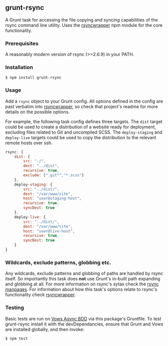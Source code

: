 ## grunt-rsync

A Grunt task for accessing the file copying and syncing capabilities of the rsync command line utility. Uses the [rsyncwrapper](https://github.com/jedrichards/rsyncwrapper) npm module for the core functionality.

### Prerequisites

A reasonably modern version of rsync (>=2.6.9) in your PATH.

### Installation

    $ npm install grunt-rsync

### Usage

Add a `rsync` object to your Grunt config. All options defined in the config are past verbatim into [rsyncwrapper](https://github.com/jedrichards/rsyncwrapper), so check that project's readme for more details on the possible options.

For example, the following task config defines three targets. The `dist` target could be used to create a distribution of a website ready for deployment, excluding files related to Git and uncompiled SCSS. The `deploy-staging` and `deploy-live` targets could be used to copy the distribution to the relevant remote hosts over ssh.

```javascript
rsync: {
    dist: {
        src: "./",
        dest: "../dist",
        recursive: true,
        exclude: [".git*","*.scss"]
    },
    deploy-staging: {
        src: "../dist/",
        dest: "/var/www/site",
        host: "user@staging-host",
        recursive: true,
        syncDest: true
    },
    deploy-live: {
        src: "../dist/",
        dest: "/var/www/site",
        host: "user@live-host",
        recursive: true,
        syncDest: true
    }
}
```

### Wildcards, exclude patterns, globbing etc.

Any wildcards, exclude patterns and globbing of paths are handled by rsync itself. So importantly this task does **not** use Grunt's in-built path expanding and globbing at all. For more information on rsync's sytax check the [rsync manpages](http://linux.die.net/man/1/rsync). For information about how this task's options relate to rsync's functionality check [rsyncwrapper](https://github.com/jedrichards/rsyncwrapper).

### Testing

Basic tests are run on [Vows Async BDD](http://vowsjs.org/) via this package's Gruntfile. To test grunt-rsync install it with the devDependancies, ensure that Grunt and Vows are installed globally, and then invoke:

    $ npm test